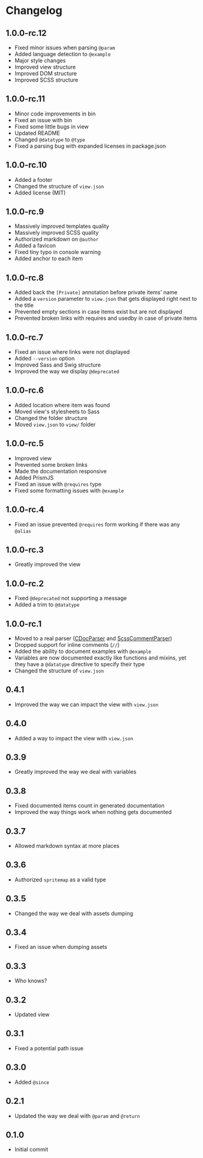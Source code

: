 # Changelog

## 1.0.0-rc.12

* Fixed minor issues when parsing `@param`
* Added language detection to `@example`
* Major style changes
* Improved view structure
* Improved DOM structure
* Improved SCSS structure

## 1.0.0-rc.11

* Minor code improvements in bin
* Fixed an issue with bin
* Fixed some little bugs in view
* Updated README
* Changed `@datatype` to `@type`
* Fixed a parsing bug with expanded licenses in package.json

## 1.0.0-rc.10

* Added a footer
* Changed the structure of `view.json`
* Added license (MIT)

## 1.0.0-rc.9

* Massively improved templates quality
* Massively improved SCSS quality
* Authorized markdown on `@author`
* Added a favicon
* Fixed tiny typo in console warning
* Added anchor to each item

## 1.0.0-rc.8

* Added back the `[Private]` annotation before private items' name
* Added a `version` parameter to `view.json` that gets displayed right next to the title
* Prevented empty sections in case items exist but are not displayed
* Prevented broken links with requires and usedby in case of private items

## 1.0.0-rc.7

* Fixed an issue where links were not displayed
* Added `--version` option
* Improved Sass and Swig structure
* Improved the way we display `@deprecated`

## 1.0.0-rc.6

* Added location where item was found
* Moved view's stylesheets to Sass
* Changed the folder structure
* Moved `view.json` to `view/` folder

## 1.0.0-rc.5

* Improved view
* Prevented some broken links
* Made the documentation responsive
* Added PrismJS
* Fixed an issue with `@requires` type
* Fixed some formatting issues with `@example`

## 1.0.0-rc.4

* Fixed an issue prevented `@requires` form working if there was any `@alias`

## 1.0.0-rc.3

* Greatly improved the view

## 1.0.0-rc.2

* Fixed `@deprecated` not supporting a message
* Added a trim to `@datatype`

## 1.0.0-rc.1

* Moved to a real parser ([CDocParser](https://github.com/FWeinb/CDocParser) and [ScssCommentParser](https://github.com/FWeinb/ScssCommentParser))
* Dropped support for inline comments (`//`)
* Added the ability to document examples with `@example`
* Variables are now documented exactly like functions and mixins, yet they have a `@datatype` directive to specify their type
* Changed the structure of `view.json`

## 0.4.1

* Improved the way we can impact the view with `view.json`

## 0.4.0

* Added a way to impact the view with `view.json` 

## 0.3.9

* Greatly improved the way we deal with variables

## 0.3.8

* Fixed documented items count in generated documentation
* Improved the way things work when nothing gets documented

## 0.3.7

* Allowed markdown syntax at more places

## 0.3.6

* Authorized `spritemap` as a valid type

## 0.3.5

* Changed the way we deal with assets dumping

## 0.3.4

* Fixed an issue when dumping assets

## 0.3.3

* Who knows?

## 0.3.2

* Updated view

## 0.3.1

* Fixed a potential path issue

## 0.3.0

* Added `@since`

## 0.2.1

* Updated the way we deal with `@param` and `@return`

## 0.1.0

* Initial commit